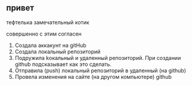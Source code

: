 ## привет

тефтелька замечательный котик

совершенно с этим согласен

1. Создала аккакунт на gitHub
2. Создала локальный репозиторий
3. Подружила kокальный и удаленный репозиторий. При создании github подсказывает как это сделать.
4. Отправила (push) локальный репозиторий в удаленный (на github)
5. Провела изменения на сайте (на другом компьютере) github

